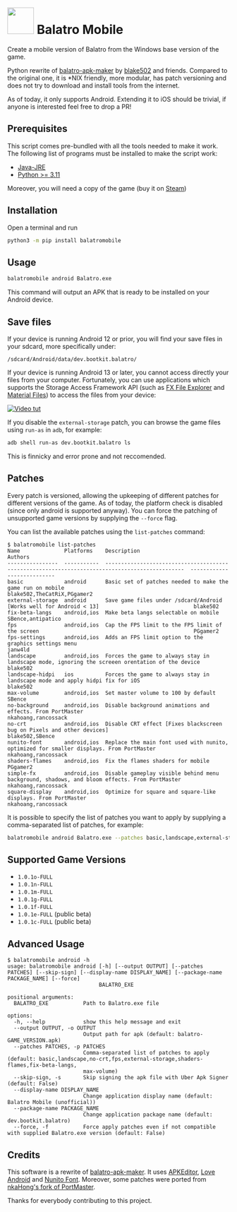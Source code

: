 # <img src="misc/icon.png" width="60px"/> Balatro Mobile

Create a mobile version of Balatro from the Windows base version of the game. 

Python rewrite of [balatro-apk-maker](https://github.com/blake502/balatro-apk-maker) by [blake502](https://github.com/blake502) and friends. Compared to the original one, it is *NIX friendly, more modular, has patch versioning and does not try to download and install tools from the internet.

As of today, it only supports Android. Extending it to iOS should be trivial, if anyone is interested feel free to drop a PR!


## Prerequisites
This script comes pre-bundled with all the tools needed to make it work. The following list of programs must be installed to make the script work:
* [Java-JRE](https://www.java.com/en/download/manual.jsp)
* [Python >= 3.11](https://www.python.org/)

Moreover, you will need a copy of the game (buy it on [Steam](https://store.steampowered.com/app/2379780/Balatro/))

## Installation
Open a terminal and run
```bash
python3 -m pip install balatromobile
```

## Usage
```bash
balatromobile android Balatro.exe
```
This command will output an APK that is ready to be installed on your Android device.

## Save files
If your device is running Android 12 or prior, you will find your save files in your sdcard, more specifically under:
```
/sdcard/Android/data/dev.bootkit.balatro/
```

If your device is running Android 13 or later, you cannot access directly your files from your computer. Fortunately, you can use applications which supports the Storage Access Framework API (such as [FX File Explorer](https://play.google.com/store/apps/details?id=nextapp.fx) and [Material Files](https://play.google.com/store/apps/details?id=me.zhanghai.android.files)) to access the files from your device:

[![Video tut](misc/video-thumb-1.png)](https://vimeo.com/939997099 "Click to Watch!")

If you disable the `external-storage` patch, you can browse the game files using `run-as` in `adb`, for example:
```bash
adb shell run-as dev.bootkit.balatro ls
```
This is finnicky and error prone and not reccomended.

## Patches
Every patch is versioned, allowing the upkeeping of different patches for different versions of the game.
As of today, the platform check is disabled (since only android is supported anyway).
You can force the patching of unsupported game versions by supplying the `--force` flag.

You can list the available patches using the `list-patches` command:

```console
$ balatromobile list-patches
Name              Platforms    Description                                                                                      Authors
----------------  -----------  -----------------------------------------------------------------------------------------------  ---------------------------
basic             android      Basic set of patches needed to make the game run on mobile                                       blake502,TheCatRiX,PGgamer2
external-storage  android      Save game files under /sdcard/Android [Works well for Android < 13]                              blake502
fix-beta-langs    android,ios  Make beta langs selectable on mobile                                                             SBence,antipatico
fps               android,ios  Cap the FPS limit to the FPS limit of the screen                                                 PGgamer2
fps-settings      android,ios  Adds an FPS limit option to the graphics settings menu                                           janw4ld
landscape         android,ios  Forces the game to always stay in landscape mode, ignoring the screeen orentation of the device  blake502
landscape-hidpi   ios          Forces the game to always stay in landscape mode and apply hidpi fix for iOS                     blake502
max-volume        android,ios  Set master volume to 100 by default                                                              SBence
no-background     android,ios  Disable background animations and effects. From PortMaster                                       nkahoang,rancossack
no-crt            android,ios  Disable CRT effect [Fixes blackscreen bug on Pixels and other devices]                           blake502,SBence
nunito-font       android,ios  Replace the main font used with nunito, optimized for smaller displays. From PortMaster          nkahoang,rancossack
shaders-flames    android,ios  Fix the flames shaders for mobile                                                                PGgamer2
simple-fx         android,ios  Disable gameplay visible behind menu background, shadows, and bloom effects. From PortMaster     nkahoang,rancossack
square-display    android,ios  Optimize for square and square-like displays. From PortMaster                                    nkahoang,rancossack
```

It is possible to specify the list of patches you want to apply by supplying a comma-separated list of patches, for example:
```bash
balatromobile android Balatro.exe --patches basic,landscape,external-storage
```

## Supported Game Versions
* `1.0.1o-FULL`
* `1.0.1n-FULL`
* `1.0.1m-FULL`
* `1.0.1g-FULL`
* `1.0.1f-FULL`
* `1.0.1e-FULL` (public beta)
* `1.0.1c-FULL` (public beta)

## Advanced Usage
```
$ balatromobile android -h
usage: balatromobile android [-h] [--output OUTPUT] [--patches PATCHES] [--skip-sign] [--display-name DISPLAY_NAME] [--package-name PACKAGE_NAME] [--force]
                             BALATRO_EXE

positional arguments:
  BALATRO_EXE           Path to Balatro.exe file

options:
  -h, --help            show this help message and exit
  --output OUTPUT, -o OUTPUT
                        Output path for apk (default: balatro-GAME_VERSION.apk)
  --patches PATCHES, -p PATCHES
                        Comma-separated list of patches to apply (default: basic,landscape,no-crt,fps,external-storage,shaders-flames,fix-beta-langs,
                        max-volume)
  --skip-sign, -s       Skip signing the apk file with Uber Apk Signer (default: False)
  --display-name DISPLAY_NAME
                        Change application display name (default: Balatro Mobile (unofficial))
  --package-name PACKAGE_NAME
                        Change application package name (default: dev.bootkit.balatro)
  --force, -f           Force apply patches even if not compatible with supplied Balatro.exe version (default: False)
```

## Credits
This software is a rewrite of [balatro-apk-maker](https://github.com/blake502/balatro-apk-maker). It uses [APKEditor](https://github.com/REAndroid/APKEditor), [Love Android](https://github.com/love2d/love-android) and [Nunito Font](https://fonts.google.com/specimen/Nunito). Moreover, some patches were ported from [nkaHong's fork of PortMaster](https://github.com/nkahoang/PortMaster-nkaHoang).

Thanks for everybody contributing to this project.
